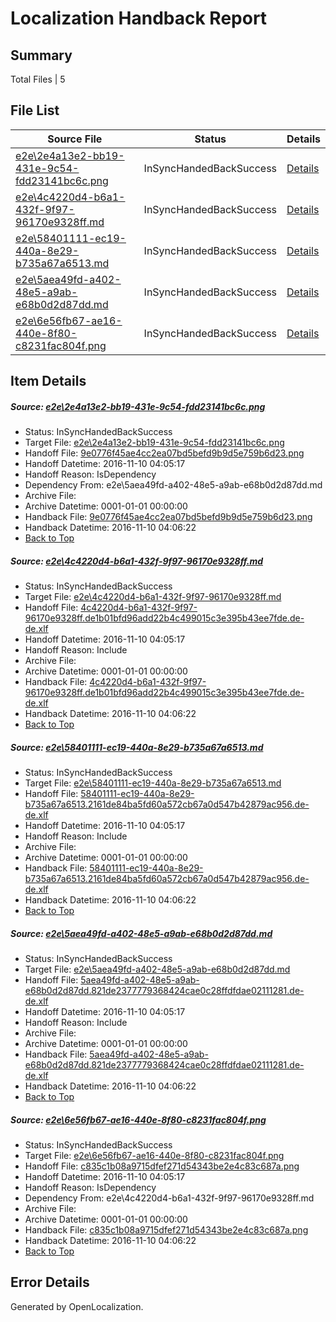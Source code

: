# <a name='report-top'></a> Localization Handback Report

## Summary
 Total Files | 5

## File List
 Source File | Status | Details 
 ----------- | ------ | ------- 
 [e2e\2e4a13e2-bb19-431e-9c54-fdd23141bc6c.png](https://github.com/OpenLocalizationTestOrg/ol-test0/blob/36a9de081c03d2281d626dc607a1a4d47352cd05/e2e/2e4a13e2-bb19-431e-9c54-fdd23141bc6c.png) | InSyncHandedBackSuccess | [Details](#9e0776f45ae4cc2ea07bd5befd9b9d5e759b6d231)
 [e2e\4c4220d4-b6a1-432f-9f97-96170e9328ff.md](https://github.com/OpenLocalizationTestOrg/ol-test0/blob/36a9de081c03d2281d626dc607a1a4d47352cd05/e2e/4c4220d4-b6a1-432f-9f97-96170e9328ff.md) | InSyncHandedBackSuccess | [Details](#df923ccd5f7f3a9cc9b9de009f50f2ed26a9e1e92)
 [e2e\58401111-ec19-440a-8e29-b735a67a6513.md](https://github.com/OpenLocalizationTestOrg/ol-test0/blob/36a9de081c03d2281d626dc607a1a4d47352cd05/e2e/58401111-ec19-440a-8e29-b735a67a6513.md) | InSyncHandedBackSuccess | [Details](#4cfd11a2aee39c5c6dce912483bd840f8f8ab9d53)
 [e2e\5aea49fd-a402-48e5-a9ab-e68b0d2d87dd.md](https://github.com/OpenLocalizationTestOrg/ol-test0/blob/36a9de081c03d2281d626dc607a1a4d47352cd05/e2e/5aea49fd-a402-48e5-a9ab-e68b0d2d87dd.md) | InSyncHandedBackSuccess | [Details](#dd50823e2cc49c5ec999ce9a2f7a4cdb1e07f62d4)
 [e2e\6e56fb67-ae16-440e-8f80-c8231fac804f.png](https://github.com/OpenLocalizationTestOrg/ol-test0/blob/36a9de081c03d2281d626dc607a1a4d47352cd05/e2e/6e56fb67-ae16-440e-8f80-c8231fac804f.png) | InSyncHandedBackSuccess | [Details](#c835c1b08a9715dfef271d54343be2e4c83c687a5)

## Item Details
##### <a name='9e0776f45ae4cc2ea07bd5befd9b9d5e759b6d231'></a> Source: [e2e\2e4a13e2-bb19-431e-9c54-fdd23141bc6c.png](https://github.com/OpenLocalizationTestOrg/ol-test0/blob/36a9de081c03d2281d626dc607a1a4d47352cd05/e2e/2e4a13e2-bb19-431e-9c54-fdd23141bc6c.png)
* Status: InSyncHandedBackSuccess
* Target File: [e2e\2e4a13e2-bb19-431e-9c54-fdd23141bc6c.png](https://github.com/OpenLocalizationTestOrg/ol-test0-dede/blob/ca50bfa7cbdc348023d359cfe66101ab6d1b11b5/e2e/2e4a13e2-bb19-431e-9c54-fdd23141bc6c.png)
* Handoff File: [9e0776f45ae4cc2ea07bd5befd9b9d5e759b6d23.png](https://github.com/OpenLocalizationTestOrg/ol-test0-handoff/blob/bdcd9585d1414afcb4e3140a77c9f19f426fa0de/ol-handoff/OpenLocalizationTestOrg/ol-test0-dede/yufeih/ht/9e0776f45ae4cc2ea07bd5befd9b9d5e759b6d23.png)
* Handoff Datetime: 2016-11-10 04:05:17
* Handoff Reason: IsDependency
* Dependency From: e2e\5aea49fd-a402-48e5-a9ab-e68b0d2d87dd.md
* Archive File: 
* Archive Datetime: 0001-01-01 00:00:00
* Handback File: [9e0776f45ae4cc2ea07bd5befd9b9d5e759b6d23.png](https://github.com/OpenLocalizationTestOrg/ol-test0-handback/blob/73f3537aafd64b26e567f268aae117659c4cef8a/ol-handback/OpenLocalizationTestOrg/ol-test0-dede/yufeih/ht/9e0776f45ae4cc2ea07bd5befd9b9d5e759b6d23.png)
* Handback Datetime: 2016-11-10 04:06:22
* [Back to Top](#report-top)

##### <a name='df923ccd5f7f3a9cc9b9de009f50f2ed26a9e1e92'></a> Source: [e2e\4c4220d4-b6a1-432f-9f97-96170e9328ff.md](https://github.com/OpenLocalizationTestOrg/ol-test0/blob/36a9de081c03d2281d626dc607a1a4d47352cd05/e2e/4c4220d4-b6a1-432f-9f97-96170e9328ff.md)
* Status: InSyncHandedBackSuccess
* Target File: [e2e\4c4220d4-b6a1-432f-9f97-96170e9328ff.md](https://github.com/OpenLocalizationTestOrg/ol-test0-dede/blob/ca50bfa7cbdc348023d359cfe66101ab6d1b11b5/e2e/4c4220d4-b6a1-432f-9f97-96170e9328ff.md)
* Handoff File: [4c4220d4-b6a1-432f-9f97-96170e9328ff.de1b01bfd96add22b4c499015c3e395b43ee7fde.de-de.xlf](https://github.com/OpenLocalizationTestOrg/ol-test0-handoff/blob/bdcd9585d1414afcb4e3140a77c9f19f426fa0de/ol-handoff/OpenLocalizationTestOrg/ol-test0-dede/yufeih/ht/4c4220d4-b6a1-432f-9f97-96170e9328ff.de1b01bfd96add22b4c499015c3e395b43ee7fde.de-de.xlf)
* Handoff Datetime: 2016-11-10 04:05:17
* Handoff Reason: Include
* Archive File: 
* Archive Datetime: 0001-01-01 00:00:00
* Handback File: [4c4220d4-b6a1-432f-9f97-96170e9328ff.de1b01bfd96add22b4c499015c3e395b43ee7fde.de-de.xlf](https://github.com/OpenLocalizationTestOrg/ol-test0-handback/blob/73f3537aafd64b26e567f268aae117659c4cef8a/ol-handback/OpenLocalizationTestOrg/ol-test0-dede/yufeih/ht/4c4220d4-b6a1-432f-9f97-96170e9328ff.de1b01bfd96add22b4c499015c3e395b43ee7fde.de-de.xlf)
* Handback Datetime: 2016-11-10 04:06:22
* [Back to Top](#report-top)

##### <a name='4cfd11a2aee39c5c6dce912483bd840f8f8ab9d53'></a> Source: [e2e\58401111-ec19-440a-8e29-b735a67a6513.md](https://github.com/OpenLocalizationTestOrg/ol-test0/blob/36a9de081c03d2281d626dc607a1a4d47352cd05/e2e/58401111-ec19-440a-8e29-b735a67a6513.md)
* Status: InSyncHandedBackSuccess
* Target File: [e2e\58401111-ec19-440a-8e29-b735a67a6513.md](https://github.com/OpenLocalizationTestOrg/ol-test0-dede/blob/ca50bfa7cbdc348023d359cfe66101ab6d1b11b5/e2e/58401111-ec19-440a-8e29-b735a67a6513.md)
* Handoff File: [58401111-ec19-440a-8e29-b735a67a6513.2161de84ba5fd60a572cb67a0d547b42879ac956.de-de.xlf](https://github.com/OpenLocalizationTestOrg/ol-test0-handoff/blob/bdcd9585d1414afcb4e3140a77c9f19f426fa0de/ol-handoff/OpenLocalizationTestOrg/ol-test0-dede/yufeih/ht/58401111-ec19-440a-8e29-b735a67a6513.2161de84ba5fd60a572cb67a0d547b42879ac956.de-de.xlf)
* Handoff Datetime: 2016-11-10 04:05:17
* Handoff Reason: Include
* Archive File: 
* Archive Datetime: 0001-01-01 00:00:00
* Handback File: [58401111-ec19-440a-8e29-b735a67a6513.2161de84ba5fd60a572cb67a0d547b42879ac956.de-de.xlf](https://github.com/OpenLocalizationTestOrg/ol-test0-handback/blob/73f3537aafd64b26e567f268aae117659c4cef8a/ol-handback/OpenLocalizationTestOrg/ol-test0-dede/yufeih/ht/58401111-ec19-440a-8e29-b735a67a6513.2161de84ba5fd60a572cb67a0d547b42879ac956.de-de.xlf)
* Handback Datetime: 2016-11-10 04:06:22
* [Back to Top](#report-top)

##### <a name='dd50823e2cc49c5ec999ce9a2f7a4cdb1e07f62d4'></a> Source: [e2e\5aea49fd-a402-48e5-a9ab-e68b0d2d87dd.md](https://github.com/OpenLocalizationTestOrg/ol-test0/blob/36a9de081c03d2281d626dc607a1a4d47352cd05/e2e/5aea49fd-a402-48e5-a9ab-e68b0d2d87dd.md)
* Status: InSyncHandedBackSuccess
* Target File: [e2e\5aea49fd-a402-48e5-a9ab-e68b0d2d87dd.md](https://github.com/OpenLocalizationTestOrg/ol-test0-dede/blob/ca50bfa7cbdc348023d359cfe66101ab6d1b11b5/e2e/5aea49fd-a402-48e5-a9ab-e68b0d2d87dd.md)
* Handoff File: [5aea49fd-a402-48e5-a9ab-e68b0d2d87dd.821de2377779368424cae0c28ffdfdae02111281.de-de.xlf](https://github.com/OpenLocalizationTestOrg/ol-test0-handoff/blob/bdcd9585d1414afcb4e3140a77c9f19f426fa0de/ol-handoff/OpenLocalizationTestOrg/ol-test0-dede/yufeih/ht/5aea49fd-a402-48e5-a9ab-e68b0d2d87dd.821de2377779368424cae0c28ffdfdae02111281.de-de.xlf)
* Handoff Datetime: 2016-11-10 04:05:17
* Handoff Reason: Include
* Archive File: 
* Archive Datetime: 0001-01-01 00:00:00
* Handback File: [5aea49fd-a402-48e5-a9ab-e68b0d2d87dd.821de2377779368424cae0c28ffdfdae02111281.de-de.xlf](https://github.com/OpenLocalizationTestOrg/ol-test0-handback/blob/73f3537aafd64b26e567f268aae117659c4cef8a/ol-handback/OpenLocalizationTestOrg/ol-test0-dede/yufeih/ht/5aea49fd-a402-48e5-a9ab-e68b0d2d87dd.821de2377779368424cae0c28ffdfdae02111281.de-de.xlf)
* Handback Datetime: 2016-11-10 04:06:22
* [Back to Top](#report-top)

##### <a name='c835c1b08a9715dfef271d54343be2e4c83c687a5'></a> Source: [e2e\6e56fb67-ae16-440e-8f80-c8231fac804f.png](https://github.com/OpenLocalizationTestOrg/ol-test0/blob/36a9de081c03d2281d626dc607a1a4d47352cd05/e2e/6e56fb67-ae16-440e-8f80-c8231fac804f.png)
* Status: InSyncHandedBackSuccess
* Target File: [e2e\6e56fb67-ae16-440e-8f80-c8231fac804f.png](https://github.com/OpenLocalizationTestOrg/ol-test0-dede/blob/ca50bfa7cbdc348023d359cfe66101ab6d1b11b5/e2e/6e56fb67-ae16-440e-8f80-c8231fac804f.png)
* Handoff File: [c835c1b08a9715dfef271d54343be2e4c83c687a.png](https://github.com/OpenLocalizationTestOrg/ol-test0-handoff/blob/bdcd9585d1414afcb4e3140a77c9f19f426fa0de/ol-handoff/OpenLocalizationTestOrg/ol-test0-dede/yufeih/ht/c835c1b08a9715dfef271d54343be2e4c83c687a.png)
* Handoff Datetime: 2016-11-10 04:05:17
* Handoff Reason: IsDependency
* Dependency From: e2e\4c4220d4-b6a1-432f-9f97-96170e9328ff.md
* Archive File: 
* Archive Datetime: 0001-01-01 00:00:00
* Handback File: [c835c1b08a9715dfef271d54343be2e4c83c687a.png](https://github.com/OpenLocalizationTestOrg/ol-test0-handback/blob/73f3537aafd64b26e567f268aae117659c4cef8a/ol-handback/OpenLocalizationTestOrg/ol-test0-dede/yufeih/ht/c835c1b08a9715dfef271d54343be2e4c83c687a.png)
* Handback Datetime: 2016-11-10 04:06:22
* [Back to Top](#report-top)


## Error Details

Generated by OpenLocalization.
